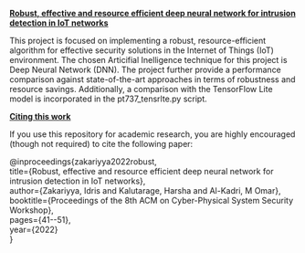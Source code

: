 <ins>**Robust, effective and resource efficient deep neural network for intrusion detection in IoT networks**</ins>

This project is focused on implementing a robust, resource-efficient algorithm for effective security solutions in the Internet of Things (IoT) environment. The chosen Articifial Inelligence technique for this project is Deep Neural Network (DNN). The project further provide a performance comparison against state-of-the-art approaches in terms of robustness and resource savings. Additionally, a comparison with the TensorFlow Lite model is incorporated in the pt737_tensrlte.py script.

<ins>**Citing this work**</ins>

If you use this repository for academic research, you are highly encouraged (though not required) to cite the following paper:

@inproceedings{zakariyya2022robust,  <br />
  title={Robust, effective and resource efficient deep neural network for intrusion detection in IoT networks},  <br />
  author={Zakariyya, Idris and Kalutarage, Harsha and Al-Kadri, M Omar},  <br />
  booktitle={Proceedings of the 8th ACM on Cyber-Physical System Security Workshop},  <br />
  pages={41--51},  <br />
  year={2022}  <br />
}




